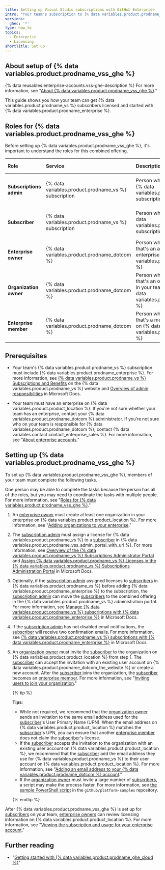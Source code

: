```yaml
---
title: Setting up Visual Studio subscriptions with GitHub Enterprise
intro: "Your team's subscription to {% data variables.product.prodname_vs %} can also provide access to {% data variables.product.prodname_enterprise %}."
versions:
  ghec: '*'
type: how_to
topics:
  - Enterprise
  - Licensing
shortTitle: Set up
---
```


## About setup of {% data variables.product.prodname_vss_ghe %}

{% data reusables.enterprise-accounts.vss-ghe-description %} For more information, see "[About {% data variables.product.prodname_vss_ghe %}](/billing/managing-licenses-for-visual-studio-subscriptions-with-github-enterprise/about-visual-studio-subscriptions-with-github-enterprise)."

This guide shows you how your team can get {% data variables.product.prodname_vs %} subscribers licensed and started with {% data variables.product.prodname_enterprise %}.

## Roles for {% data variables.product.prodname_vss_ghe %}

Before setting up {% data variables.product.prodname_vss_ghe %}, it's important to understand the roles for this combined offering.

| Role | Service | Description | More information |
| :- | :- | :- | :- |
| **Subscriptions admin** | {% data variables.product.prodname_vs %} subscription | Person who assigns licenses for {% data variables.product.prodname_vs %} subscription | [Overview of admin responsibilities](https://docs.microsoft.com/en-us/visualstudio/subscriptions/admin-responsibilities) in Microsoft Docs |
| **Subscriber** | {% data variables.product.prodname_vs %} subscription | Person who uses a license for {% data variables.product.prodname_vs %} subscription | [Visual Studio Subscriptions documentation](https://docs.microsoft.com/en-us/visualstudio/subscriptions/) in Microsoft Docs |
| **Enterprise owner** | {% data variables.product.prodname_dotcom %} | Person who has a user account that's an administrator of an enterprise on {% data variables.product.product_location %} | "[Roles in an enterprise](/admin/user-management/managing-users-in-your-enterprise/roles-in-an-enterprise#enterprise-owner)" |
| **Organization owner** | {% data variables.product.prodname_dotcom %} | Person who has a user account that's an owner of an organization in your team's enterprise on {% data variables.product.product_location %} | "[Roles in an organization](/organizations/managing-peoples-access-to-your-organization-with-roles/roles-in-an-organization#organization-owners)" |
| **Enterprise member** | {% data variables.product.prodname_dotcom %} | Person who has a user account that's a member of an enterprise on {% data variables.product.product_location %} | "[Roles in an enterprise](/admin/user-management/managing-users-in-your-enterprise/roles-in-an-enterprise#enterprise-members)"  |

## Prerequisites

- Your team's {% data variables.product.prodname_vs %} subscription must include {% data variables.product.prodname_enterprise %}. For more information, see [{% data variables.product.prodname_vs %} Subscriptions and Benefits](https://visualstudio.microsoft.com/subscriptions/) on the {% data variables.product.prodname_vs %} website and
 [Overview of admin responsibilities](https://docs.microsoft.com/en-us/visualstudio/subscriptions/admin-responsibilities) in Microsoft Docs.
 
 - Your team must have an enterprise on {% data variables.product.product_location %}. If you're not sure whether your team has an enterprise, contact your {% data variables.product.prodname_dotcom %} administrator. If you're not sure who on your team is responsible for {% data variables.product.prodname_dotcom %}, contact {% data variables.contact.contact_enterprise_sales %}. For more information, see "[About enterprise accounts](/admin/overview/about-enterprise-accounts)."

## Setting up {% data variables.product.prodname_vss_ghe %}

To set up {% data variables.product.prodname_vss_ghe %}, members of your team must complete the following tasks.

One person may be able to complete the tasks because the person has all of the roles, but you may need to coordinate the tasks with multiple people. For more information, see "[Roles for {% data variables.product.prodname_vss_ghe %}](#roles-for-visual-studio-subscriptions-with-github-enterprise)."

1. An [enterprise owner](#roles-for-visual-studio-subscriptions-with-github-enterprise) must create at least one organization in your enterprise on {% data variables.product.product_location %}. For more information, see "[Adding organizations to your enterprise](/admin/user-management/managing-organizations-in-your-enterprise/adding-organizations-to-your-enterprise)."

1. The [subscription admin](#roles-for-visual-studio-subscriptions-with-github-enterprise) must assign a license for {% data variables.product.prodname_vs %} to a [subscriber](#roles-for-visual-studio-subscriptions-with-github-enterprise) in {% data variables.product.prodname_vss_admin_portal_with_url %}. For more information, see [Overview of the {% data variables.product.prodname_vs %} Subscriptions Administrator Portal](https://docs.microsoft.com/en-us/visualstudio/subscriptions/using-admin-portal) and [Assign {% data variables.product.prodname_vs %} Licenses in the {% data variables.product.prodname_vs %} Subscriptions Administration Portal](https://docs.microsoft.com/en-us/visualstudio/subscriptions/assign-license) in Microsoft Docs.

1. Optionally, if the [subscription admin](#roles-for-visual-studio-subscriptions-with-github-enterprise) assigned licenses to [subscribers](#roles-for-visual-studio-subscriptions-with-github-enterprise) in {% data variables.product.prodname_vs %} before adding {% data variables.product.prodname_enterprise %} to the subscription, the [subscription admin](#roles-for-visual-studio-subscriptions-with-github-enterprise) can move the [subscribers](#roles-for-visual-studio-subscriptions-with-github-enterprise) to the combined offering in the {% data variables.product.prodname_vs %} administration portal. For more information, see [Manage {% data variables.product.prodname_vs %} subscriptions with {% data variables.product.prodname_enterprise %}](https://docs.microsoft.com/en-us/visualstudio/subscriptions/assign-github#moving-to-visual-studio-with-github-enterprise) in Microsoft Docs.

1. If the [subscription admin](#roles-for-visual-studio-subscriptions-with-github-enterprise) has not disabled email notifications, the [subscriber](#roles-for-visual-studio-subscriptions-with-github-enterprise) will receive two confirmation emails. For more information, see [{% data variables.product.prodname_vs %} subscriptions with {% data variables.product.prodname_enterprise %}](https://docs.microsoft.com/en-us/visualstudio/subscriptions/access-github#what-is-the-visual-studio-subscription-with-github-enterprise-setup-process) in Microsoft Docs.

1. An [organization owner](#roles-for-visual-studio-subscriptions-with-github-enterprise) must invite the [subscriber](#roles-for-visual-studio-subscriptions-with-github-enterprise) to the organization on {% data variables.product.product_location %} from step 1. The [subscriber](#roles-for-visual-studio-subscriptions-with-github-enterprise) can accept the invitation with an existing user account on {% data variables.product.prodname_dotcom_the_website %} or create a new account. After the [subscriber](#roles-for-visual-studio-subscriptions-with-github-enterprise) joins the organization, the [subscriber](#roles-for-visual-studio-subscriptions-with-github-enterprise) becomes an [enterprise member](#roles-for-visual-studio-subscriptions-with-github-enterprise). For more information, see "[Inviting users to join your organization](/organizations/managing-membership-in-your-organization/inviting-users-to-join-your-organization)."

   {% tip %}

   **Tips**:

   - While not required, we recommend that the [organization owner](#roles-for-visual-studio-subscriptions-with-github-enterprise) sends an invitation to the same email address used for the [subscriber](#roles-for-visual-studio-subscriptions-with-github-enterprise)'s User Primary Name (UPN). When the email address on {% data variables.product.product_location %} matches the [subscriber](#roles-for-visual-studio-subscriptions-with-github-enterprise)'s UPN, you can ensure that another [enterprise member](#roles-for-visual-studio-subscriptions-with-github-enterprise) does not claim the [subscriber](#roles-for-visual-studio-subscriptions-with-github-enterprise)'s license.
   - If the [subscriber](#roles-for-visual-studio-subscriptions-with-github-enterprise) accepts the invitation to the organization with an existing user account on {% data variables.product.product_location %}, we recommend that the [subscriber](#roles-for-visual-studio-subscriptions-with-github-enterprise) add the email address they use for {% data variables.product.prodname_vs %} to their user account on {% data variables.product.product_location %}. For more information, see "[Adding an email address to your {% data variables.product.prodname_dotcom %} account](/account-and-profile/setting-up-and-managing-your-github-user-account/managing-email-preferences/adding-an-email-address-to-your-github-account)."
   - If the [organization owner](#roles-for-visual-studio-subscriptions-with-github-enterprise) must invite a large number of [subscribers](#roles-for-visual-studio-subscriptions-with-github-enterprise), a script may make the process faster. For more information, see [the sample PowerShell script](https://github.com/github/platform-samples/blob/master/api/powershell/invite_members_to_org.ps1) in the `github/platform-samples` repository.

    {% endtip %}

After {% data variables.product.prodname_vss_ghe %} is set up for [subscribers](#roles-for-visual-studio-subscriptions-with-github-enterprise) on your team, [enterprise owners](#roles-for-visual-studio-subscriptions-with-github-enterprise) can review licensing information on {% data variables.product.product_location %}. For more information, see "[Viewing the subscription and usage for your enterprise account](/billing/managing-billing-for-your-github-account/viewing-the-subscription-and-usage-for-your-enterprise-account)."

## Further reading

- "[Getting started with {% data variables.product.prodname_ghe_cloud %}](/get-started/onboarding/getting-started-with-github-enterprise-cloud)"
